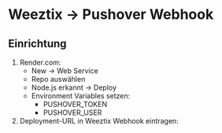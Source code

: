 # Weeztix → Pushover Webhook

## Einrichtung

1. Render.com:
   - New → Web Service
   - Repo auswählen
   - Node.js erkannt → Deploy
   - Environment Variables setzen:
     - PUSHOVER_TOKEN
     - PUSHOVER_USER
2. Deployment-URL in Weeztix Webhook eintragen:
